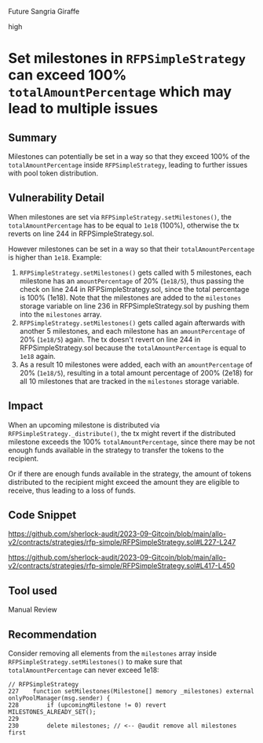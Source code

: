 Future Sangria Giraffe

high

# Set milestones in `RFPSimpleStrategy` can exceed 100% `totalAmountPercentage` which may lead to multiple issues
## Summary

Milestones can potentially be set in a way so that they exceed 100% of the `totalAmountPercentage` inside  `RFPSimpleStrategy`, leading to further issues with pool token distribution.

## Vulnerability Detail

When milestones are set via `RFPSimpleStrategy.setMilestones()`, the 
`totalAmountPercentage` has to be equal to `1e18` (100%), otherwise the tx reverts on line 244 in RFPSimpleStrategy.sol.

However milestones can be set in a way so that their `totalAmountPercentage` is higher than `1e18`. Example:

1. `RFPSimpleStrategy.setMilestones()` gets called with 5 milestones, each milestone has an `amountPercentage` of 20% (`1e18/5`), thus passing the check on line 244 in RFPSimpleStrategy.sol, since the total percentage is 100% (1e18). Note that the milestones are added to the `milestones` storage variable on line 236 in RFPSimpleStrategy.sol by pushing them into the `milestones` array.
1. `RFPSimpleStrategy.setMilestones()` gets called again afterwards with another 5 milestones, and each milestone has an `amountPercentage` of 20% (`1e18/5`) again. The tx doesn't revert on line 244 in RFPSimpleStrategy.sol because the `totalAmountPercentage` is equal to `1e18` again.
1. As a result 10 milestones were added, each with an `amountPercentage` of 20% (`1e18/5`), resulting in a total amount percentage of 200% (2e18) for all 10 milestones that are tracked in the `milestones` storage variable.

## Impact

When an upcoming milestone is distributed via `RFPSimpleStrategy._distribute()`, the tx might revert if the distributed milestone exceeds the 100% `totalAmountPercentage`, since there may be not enough funds available in the strategy to transfer the tokens to the recipient.

Or if there are enough funds available in the strategy, the amount of tokens distributed to the recipient might exceed the amount they are eligible to receive, thus leading to a loss of funds.

## Code Snippet

https://github.com/sherlock-audit/2023-09-Gitcoin/blob/main/allo-v2/contracts/strategies/rfp-simple/RFPSimpleStrategy.sol#L227-L247

https://github.com/sherlock-audit/2023-09-Gitcoin/blob/main/allo-v2/contracts/strategies/rfp-simple/RFPSimpleStrategy.sol#L417-L450

## Tool used

Manual Review

## Recommendation

Consider removing all elements from the `milestones` array inside `RFPSimpleStrategy.setMilestones()` to make sure that `totalAmountPercentage` can never exceed 1e18:

```solidity
// RFPSimpleStrategy
227    function setMilestones(Milestone[] memory _milestones) external onlyPoolManager(msg.sender) {
228        if (upcomingMilestone != 0) revert MILESTONES_ALREADY_SET();
229
230        delete milestones; // <-- @audit remove all milestones first
```